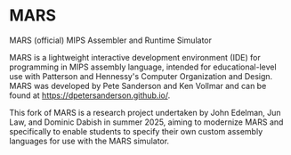 # MARS
MARS (official) MIPS Assembler and Runtime Simulator

 MARS is a lightweight interactive development environment (IDE) for programming in MIPS assembly language, intended for educational-level use with Patterson and Hennessy's Computer Organization and Design.
 MARS was developed by Pete Sanderson and Ken Vollmar and can be found at https://dpetersanderson.github.io/.

 This fork of MARS is a research project undertaken by John Edelman, Jun Law, and Dominic Dabish in summer 2025, aiming to modernize MARS and specifically to enable students to specify their own custom assembly languages for use with the MARS simulator.
